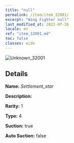 ```yaml
---
title: "null"
permalink: /item/item_32001/
excerpt: "Wing Fighter null"
last_modified_at: 2023-07-26
locale: en
ref: "item_32001.md"
toc: false
classes: wide
---
```



 ![Unknown_32001](/images/item/Settlement_star_p.png)



## Details

 **Name:** *Settlement_star* 

 **Description:** 

 **Rarity:** 1 

 **Type:** 4 

 **Suction:** true 

 **Auto Suction:** false 


